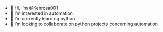 - 👋 Hi, I’m @Kenrosa001
- 👀 I’m interested in automation 
- 🌱 I’m currently learning python 
- 💞️ I’m looking to collaborate on python projects concerning automation 


<!---
Kenrosa001/Kenrosa001 is a ✨ special ✨ repository because its `README.md` (this file) appears on your GitHub profile.
You can click the Preview link to take a look at your changes.
--->
